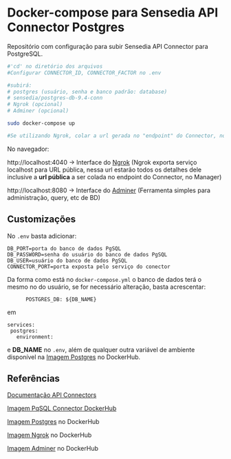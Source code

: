 # Docker-compose para Sensedia API Connector Postgres

Repositório com configuração para subir Sensedia API Connector para PostgreSQL.

```sh
#'cd' no diretório dos arquivos
#Configurar CONNECTOR_ID, CONNECTOR_FACTOR no .env

#subirá: 
# postgres (usuário, senha e banco padrão: database)
# sensedia/postgres-db-9.4-conn
# Ngrok (opcional)
# Adminer (opcional)

sudo docker-compose up 

#Se utilizando Ngrok, colar a url gerada no "endpoint" do Connector, no Manager.
```
No navegador:

http://localhost:4040 -> Interface do [Ngrok](https://ngrok.com/) (Ngrok exporta serviço localhost para URL pública, nessa url estarão todos os detalhes dele inclusive a **url pública** a ser colada no endpoint do Connector, no Manager)

http://localhost:8080 -> Interface do [Adminer](https://www.adminer.org/) (Ferramenta simples para administração, query, etc de BD)

## Customizações
No ```.env``` basta adicionar:

```
DB_PORT=porta do banco de dados PgSQL
DB_PASSWORD=senha do usuário do banco de dados PgSQL
DB_USER=usuário do banco de dados PgSQL
CONNECTOR_PORT=porta exposta pelo serviço do conector
```

Da forma como está no ```docker-compose.yml``` o banco de dados terá o mesmo no do usuário, se for necessário alteração, basta acrescentar:

```
      POSTGRES_DB: ${DB_NAME}
```
 em 
 
 ```
 services: 
  postgres:
    environment:
 ```
 e **DB_NAME** no ```.env```, além de qualquer outra variável de ambiente disponível na [Imagem Postgres](https://hub.docker.com/_/postgres) no DockerHub.

## Referências
[Documentação API Connectors](https://help.v3.apisuite.sensedia.com/pt/api-platform-guide/4.3.x.x/api-connectors/api-connectors.html)

[Imagem PqSQL Connector DockerHub](https://hub.docker.com/r/sensedia/postgres-db-9.4-conn)

[Imagem Postgres](https://hub.docker.com/_/postgres) no DockerHub

[Imagem Ngrok](https://hub.docker.com/r/wernight/ngrok) no DockerHub

[Imagem Adminer](https://hub.docker.com/_/adminer) no DockerHub


